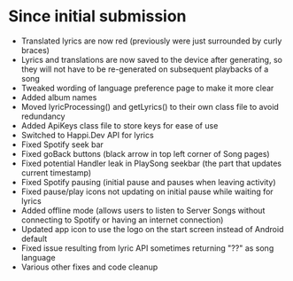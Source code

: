 # Since initial submission

* Translated lyrics are now red (previously were just surrounded by curly braces)
* Lyrics and translations are now saved to the device after generating, so they will not have to be re-generated on subsequent playbacks of a song
* Tweaked wording of language preference page to make it more clear
* Added album names
* Moved lyricProcessing() and getLyrics() to their own class file to avoid redundancy
* Added ApiKeys class file to store keys for ease of use
* Switched to Happi.Dev API for lyrics
* Fixed Spotify seek bar
* Fixed goBack buttons (black arrow in top left corner of Song pages)
* Fixed potential Handler leak in PlaySong seekbar (the part that updates current timestamp)
* Fixed Spotify pausing (initial pause and pauses when leaving activity)
* Fixed pause/play icons not updating on initial pause while waiting for lyrics
* Added offline mode (allows users to listen to Server Songs without connecting to Spotify or having an internet connection)
* Updated app icon to use the logo on the start screen instead of Android default
* Fixed issue resulting from lyric API sometimes returning "??" as song language
* Various other fixes and code cleanup
